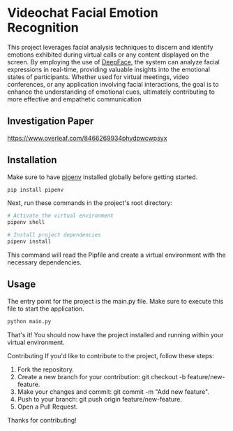 # Videochat Facial Emotion Recognition
This project leverages facial analysis techniques to discern and identify emotions exhibited during virtual calls or any content displayed on the screen. By employing the use of [DeepFace](https://github.com/serengil/deepface), the system can analyze facial expressions in real-time, providing valuable insights into the emotional states of participants. Whether used for virtual meetings, video conferences, or any application involving facial interactions, the goal is to enhance the understanding of emotional cues, ultimately contributing to more effective and empathetic communication


## Investigation Paper
https://www.overleaf.com/8466269934phydpwcwpsyx

## Installation

Make sure to have [pipenv](https://pipenv.pypa.io/en/latest/) installed globally before getting started.

```bash
pip install pipenv
```

Next, run these commands in the project's root directory:
```bash
# Activate the virtual environment
pipenv shell

# Install project dependencies
pipenv install
```

This command will read the Pipfile and create a virtual environment with the necessary dependencies.

## Usage
The entry point for the project is the main.py file. Make sure to execute this file to start the application.
```bash
python main.py
```

That's it! You should now have the project installed and running within your virtual environment.

Contributing
If you'd like to contribute to the project, follow these steps:

1. Fork the repository.
2. Create a new branch for your contribution: git checkout -b feature/new-feature.
3. Make your changes and commit: git commit -m "Add new feature".
4. Push to your branch: git push origin feature/new-feature.
5. Open a Pull Request.

Thanks for contributing!

